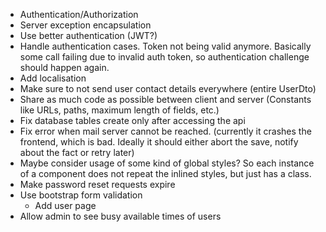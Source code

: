 - Authentication/Authorization
- Server exception encapsulation
- Use better authentication (JWT?)
- Handle authentication cases. Token not being valid anymore. Basically some call failing due to invalid auth token, so authentication challenge should happen again.
- Add localisation
- Make sure to not send user contact details everywhere (entire UserDto)
- Share as much code as possible between client and server (Constants like URLs, paths, maximum length of fields, etc.)
- Fix database tables create only after accessing the api
- Fix error when mail server cannot be reached. (currently it crashes the frontend, which is bad. Ideally it should either abort the save, notify about the fact or retry later)
- Maybe consider usage of some kind of global styles? So each instance of a component does not repeat the inlined styles, but just has a class.
- Make password reset requests expire
- Use bootstrap form validation
  - Add user page
- Allow admin to see busy available times of users
